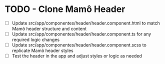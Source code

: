 # TODO - Clone Mamô Header

- [ ] Update src/app/componentes/header/header.component.html to match Mamô header structure and content
- [ ] Update src/app/componentes/header/header.component.ts for any required logic changes
- [ ] Update src/app/componentes/header/header.component.scss to replicate Mamô header styles
- [ ] Test the header in the app and adjust styles or logic as needed

